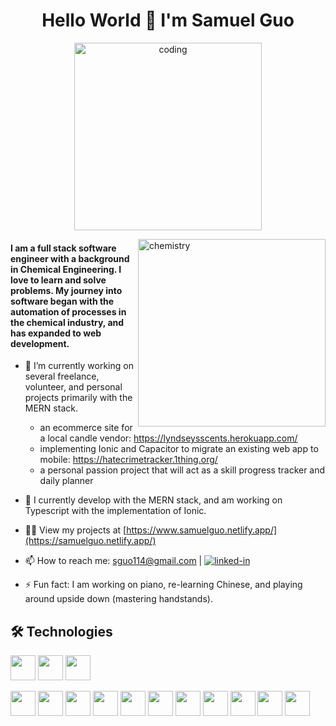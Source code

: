 <h1 align= "center">Hello World 👋 I'm Samuel Guo</h1>

<p align="center">
  <img alt = "coding" width = "300" src = "https://i.pinimg.com/564x/ec/5e/be/ec5ebe0c2f8341bab94d04de64127564.jpg" >
</p>


<img align ="right" alt="chemistry" width ="300" src = "https://i.pinimg.com/564x/d0/c6/d0/d0c6d04375239fca599767a41e75775d.jpg">

<h4> I am a full stack software engineer with a background in Chemical Engineering. I love to learn and solve problems. My journey into software began with the automation of processes in the chemical industry, and has expanded to web development. </h4>

- 🔭 I’m currently working on several freelance, volunteer, and personal projects primarily with the MERN stack.  
  - an ecommerce site for a local candle vendor: https://lyndseysscents.herokuapp.com/
  - implementing Ionic and Capacitor to migrate an existing web app to mobile: https://hatecrimetracker.1thing.org/
  - a personal passion project that will act as a skill progress tracker and daily planner
- 🌱 I currently develop with the MERN stack, and am working on Typescript with the implementation of Ionic. 

- 👨‍💻 View my projects at [https://www.samuelguo.netlify.app/](https://samuelguo.netlify.app/)

- 📫 How to reach me: sguo114@gmail.com | [![linked-in](https://img.shields.io/badge/Linked_In-0077B5?style=for-the-badge&logo=LinkedIn&logoColor=white)](https://www.linkedin.com/in/samuel-guo-b923a5b5/)

- ⚡ Fun fact: I am working on piano, re-learning Chinese, and playing around upside down (mastering handstands).

## 🛠️ Technologies
<img src="https://cdn.jsdelivr.net/gh/devicons/devicon/icons/javascript/javascript-original.svg" width="40" height="40"/> <img src="https://cdn.jsdelivr.net/gh/devicons/devicon/icons/typescript/typescript-original.svg" width="40" height="40"/> <img src="https://cdn.jsdelivr.net/gh/devicons/devicon/icons/python/python-original-wordmark.svg" width="40" height="40"/>

<img src="https://cdn.jsdelivr.net/gh/devicons/devicon/icons/nodejs/nodejs-original-wordmark.svg" width="40" height="40"/> <img src="https://cdn.jsdelivr.net/gh/devicons/devicon/icons/mongodb/mongodb-original-wordmark.svg" width="40" height="40"/> <img src="https://cdn.jsdelivr.net/gh/devicons/devicon/icons/react/react-original-wordmark.svg" width="40" height="40"/> <img src="https://cdn.jsdelivr.net/gh/devicons/devicon/icons/firebase/firebase-plain-wordmark.svg" width="40" height="40"/> <img src="https://cdn.jsdelivr.net/gh/devicons/devicon/icons/redux/redux-original.svg" width="40" height="40"/> <img src="https://cdn.jsdelivr.net/gh/devicons/devicon/icons/materialui/materialui-original.svg" width="40" height="40"/> <img src="https://cdn.jsdelivr.net/gh/devicons/devicon/icons/express/express-original-wordmark.svg" width="40" height="40"/> <img src="https://cdn.jsdelivr.net/gh/devicons/devicon/icons/html5/html5-original-wordmark.svg" width="40" height="40"/> <img src="https://cdn.jsdelivr.net/gh/devicons/devicon/icons/css3/css3-original-wordmark.svg" width="40" height="40"/> <img src="https://cdn.jsdelivr.net/gh/devicons/devicon/icons/bootstrap/bootstrap-original-wordmark.svg" width="40" height="40"/> <img src="https://cdn.jsdelivr.net/gh/devicons/devicon/icons/ionic/ionic-original-wordmark.svg" width="40" height="40"/>


